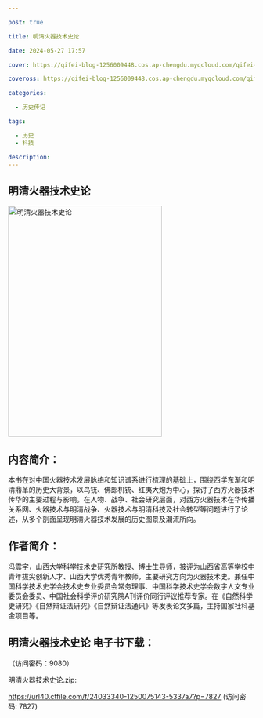 ```yaml
---

post: true

title: 明清火器技术史论

date: 2024-05-27 17:57

cover: https://qifei-blog-1256009448.cos.ap-chengdu.myqcloud.com/qifei-blog/660d41fe9f345e8d0388072a.jpg

coveross: https://qifei-blog-1256009448.cos.ap-chengdu.myqcloud.com/qifei-blog/660d41fe9f345e8d0388072a.jpg

categories:

  - 历史传记

tags:

  - 历史
  - 科技

description:
---
```


## 明清火器技术史论
<img alt="明清火器技术史论 " class="aligncenter loaded" data-was-processed="true" decoding="async" fetchpriority="high" height="471" src="https://qifei-blog-1256009448.cos.ap-chengdu.myqcloud.com/qifei-blog/660d41fe9f345e8d0388072a.jpg" style="cursor: zoom-in;" width="314"/>

## 内容简介：

本书在对中国火器技术发展脉络和知识谱系进行梳理的基础上，围绕西学东渐和明清鼎革的历史大背景，以鸟铳、佛郎机铳、红夷大炮为中心，探讨了西方火器技术传华的主要过程与影响。在人物、战争、社会研究层面，对西方火器技术在华传播关系网、火器技术与明清战争、火器技术与明清科技及社会转型等问题进行了论述，从多个剖面呈现明清火器技术发展的历史图景及潮流所向。

## 作者简介：

冯震宇，山西大学科学技术史研究所教授、博士生导师，被评为山西省高等学校中青年拔尖创新人才、山西大学优秀青年教师，主要研究方向为火器技术史。兼任中国科学技术史学会技术史专业委员会常务理事、中国科学技术史学会数字人文专业委员会委员、中国社会科学评价研究院A刊评价同行评议推荐专家。在《自然科学史研究》《自然辩证法研究》《自然辩证法通讯》等发表论文多篇，主持国家社科基金项目等。

## 明清火器技术史论 电子书下载：

 （访问密码：9080）

明清火器技术史论.zip: 

https://url40.ctfile.com/f/24033340-1250075143-5337a7?p=7827 (访问密码: 7827)
